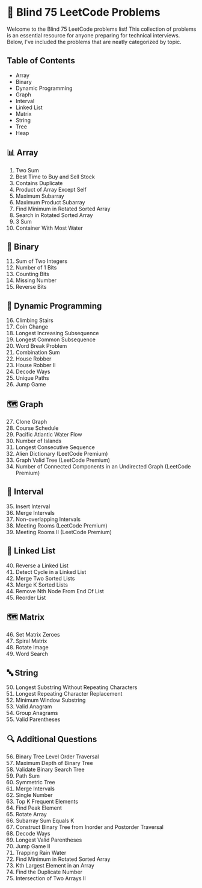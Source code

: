 # 🧠 Blind 75 LeetCode Problems

Welcome to the Blind 75 LeetCode problems list! This collection of 
problems is an essential resource for anyone preparing for technical
interviews. Below, I've included the problems that are neatly categorized by topic.

## Table of Contents
* Array
* Binary
* Dynamic Programming
* Graph
* Interval
* Linked List
* Matrix
* String
* Tree
* Heap

## 📊 Array
1. Two Sum
2. Best Time to Buy and Sell Stock
3. Contains Duplicate
4. Product of Array Except Self
5. Maximum Subarray
6. Maximum Product Subarray
7. Find Minimum in Rotated Sorted Array
8. Search in Rotated Sorted Array
9. 3 Sum
10. Container With Most Water

## 🔢 Binary
11. Sum of Two Integers
12. Number of 1 Bits
13. Counting Bits
14. Missing Number
15. Reverse Bits

## 🧩 Dynamic Programming
16. Climbing Stairs
17. Coin Change
18. Longest Increasing Subsequence
19. Longest Common Subsequence
20. Word Break Problem
21. Combination Sum
22. House Robber
23. House Robber II
24. Decode Ways
25. Unique Paths
26. Jump Game

## 🗺️ Graph
27. Clone Graph
28. Course Schedule
29. Pacific Atlantic Water Flow
30. Number of Islands
31. Longest Consecutive Sequence
32. Alien Dictionary (LeetCode Premium)
33. Graph Valid Tree (LeetCode Premium)
34. Number of Connected Components in an Undirected Graph (LeetCode Premium)

## 📅 Interval
35. Insert Interval
36. Merge Intervals
37. Non-overlapping Intervals
38. Meeting Rooms (LeetCode Premium)
39. Meeting Rooms II (LeetCode Premium)

## 🔗 Linked List
40. Reverse a Linked List
41. Detect Cycle in a Linked List
42. Merge Two Sorted Lists
43. Merge K Sorted Lists
44. Remove Nth Node From End Of List
45. Reorder List

## 🗺️ Matrix
46. Set Matrix Zeroes
47. Spiral Matrix
48. Rotate Image
49. Word Search

## 🔤 String
50. Longest Substring Without Repeating Characters
51. Longest Repeating Character Replacement
52. Minimum Window Substring
53. Valid Anagram
54. Group Anagrams
55. Valid Parentheses

## 🔍 Additional Questions
56. Binary Tree Level Order Traversal
57. Maximum Depth of Binary Tree
58. Validate Binary Search Tree
59. Path Sum
60. Symmetric Tree
61. Merge Intervals
62. Single Number
63. Top K Frequent Elements
64. Find Peak Element
65. Rotate Array
66. Subarray Sum Equals K
67. Construct Binary Tree from Inorder and Postorder Traversal
68. Decode Ways
69. Longest Valid Parentheses
70. Jump Game II
71. Trapping Rain Water
72. Find Minimum in Rotated Sorted Array
73. Kth Largest Element in an Array
74. Find the Duplicate Number
75. Intersection of Two Arrays II

